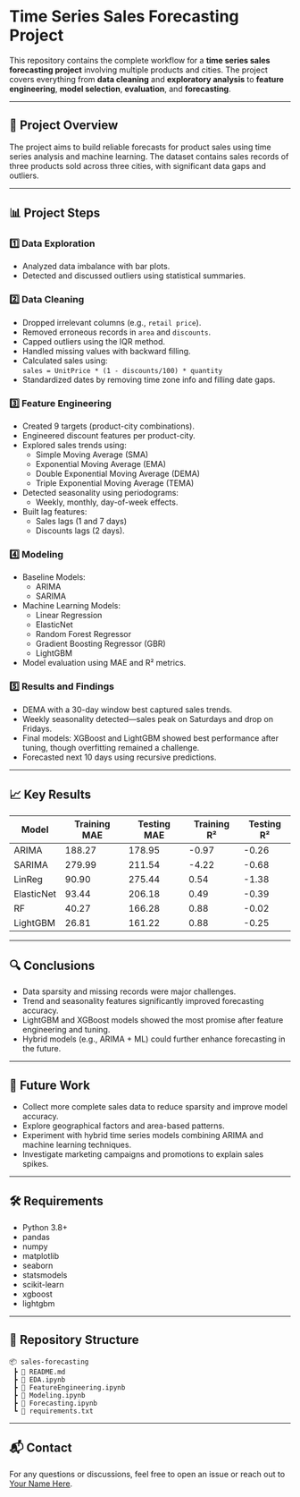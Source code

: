 
# Time Series Sales Forecasting Project

This repository contains the complete workflow for a **time series sales forecasting project** involving multiple products and cities. The project covers everything from **data cleaning** and **exploratory analysis** to **feature engineering**, **model selection**, **evaluation**, and **forecasting**.

---

## 🚀 Project Overview

The project aims to build reliable forecasts for product sales using time series analysis and machine learning. The dataset contains sales records of three products sold across three cities, with significant data gaps and outliers.

---

## 📊 Project Steps

### 1️⃣ Data Exploration
- Analyzed data imbalance with bar plots.
- Detected and discussed outliers using statistical summaries.

### 2️⃣ Data Cleaning
- Dropped irrelevant columns (e.g., `retail price`).
- Removed erroneous records in `area` and `discounts`.
- Capped outliers using the IQR method.
- Handled missing values with backward filling.
- Calculated sales using:  
  `sales = UnitPrice * (1 - discounts/100) * quantity`
- Standardized dates by removing time zone info and filling date gaps.

### 3️⃣ Feature Engineering
- Created 9 targets (product-city combinations).
- Engineered discount features per product-city.
- Explored sales trends using:
  - Simple Moving Average (SMA)
  - Exponential Moving Average (EMA)
  - Double Exponential Moving Average (DEMA)
  - Triple Exponential Moving Average (TEMA)
- Detected seasonality using periodograms:
  - Weekly, monthly, day-of-week effects.
- Built lag features:
  - Sales lags (1 and 7 days)
  - Discounts lags (2 days).

### 4️⃣ Modeling
- Baseline Models:
  - ARIMA
  - SARIMA
- Machine Learning Models:
  - Linear Regression
  - ElasticNet
  - Random Forest Regressor
  - Gradient Boosting Regressor (GBR)
  - LightGBM
- Model evaluation using MAE and R² metrics.

### 5️⃣ Results and Findings
- DEMA with a 30-day window best captured sales trends.
- Weekly seasonality detected—sales peak on Saturdays and drop on Fridays.
- Final models: XGBoost and LightGBM showed best performance after tuning, though overfitting remained a challenge.
- Forecasted next 10 days using recursive predictions.

---

## 📈 Key Results

| Model       | Training MAE | Testing MAE | Training R² | Testing R² |
|-------------|--------------|-------------|-------------|------------|
| ARIMA       | 188.27       | 178.95      | -0.97       | -0.26      |
| SARIMA      | 279.99       | 211.54      | -4.22       | -0.68      |
| LinReg      | 90.90        | 275.44      | 0.54        | -1.38      |
| ElasticNet  | 93.44        | 206.18      | 0.49        | -0.39      |
| RF          | 40.27        | 166.28      | 0.88        | -0.02      |
| LightGBM    | 26.81        | 161.22      | 0.88        | -0.25      |

---

## 🔍 Conclusions

- Data sparsity and missing records were major challenges.
- Trend and seasonality features significantly improved forecasting accuracy.
- LightGBM and XGBoost models showed the most promise after feature engineering and tuning.
- Hybrid models (e.g., ARIMA + ML) could further enhance forecasting in the future.

---

## 📌 Future Work

- Collect more complete sales data to reduce sparsity and improve model accuracy.
- Explore geographical factors and area-based patterns.
- Experiment with hybrid time series models combining ARIMA and machine learning techniques.
- Investigate marketing campaigns and promotions to explain sales spikes.

---

## 🛠️ Requirements

- Python 3.8+
- pandas
- numpy
- matplotlib
- seaborn
- statsmodels
- scikit-learn
- xgboost
- lightgbm

---

## 📂 Repository Structure

```
📦 sales-forecasting
 ┣ 📜 README.md
 ┣ 📜 EDA.ipynb
 ┣ 📜 FeatureEngineering.ipynb
 ┣ 📜 Modeling.ipynb
 ┣ 📜 Forecasting.ipynb
 ┗ 📜 requirements.txt
```

---

## 📬 Contact

For any questions or discussions, feel free to open an issue or reach out to [Your Name Here](mailto:youremail@example.com).

